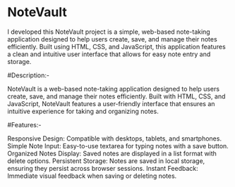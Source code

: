 # NoteVault
I developed this  NoteVault project is a simple, web-based note-taking application designed to help users create, save, and manage their notes efficiently. Built using HTML, CSS, and JavaScript, this application features a clean and intuitive user interface that allows for easy note entry and storage.

#Description:- 

NoteVault is a web-based note-taking application designed to help users create, save, and manage their notes efficiently. Built with HTML, CSS, and JavaScript, NoteVault features a user-friendly interface that ensures an intuitive experience for taking and organizing notes.

#Features:-

Responsive Design: Compatible with desktops, tablets, and smartphones.
Simple Note Input: Easy-to-use textarea for typing notes with a save button.
Organized Notes Display: Saved notes are displayed in a list format with delete options.
Persistent Storage: Notes are saved in local storage, ensuring they persist across browser sessions.
Instant Feedback: Immediate visual feedback when saving or deleting notes.
